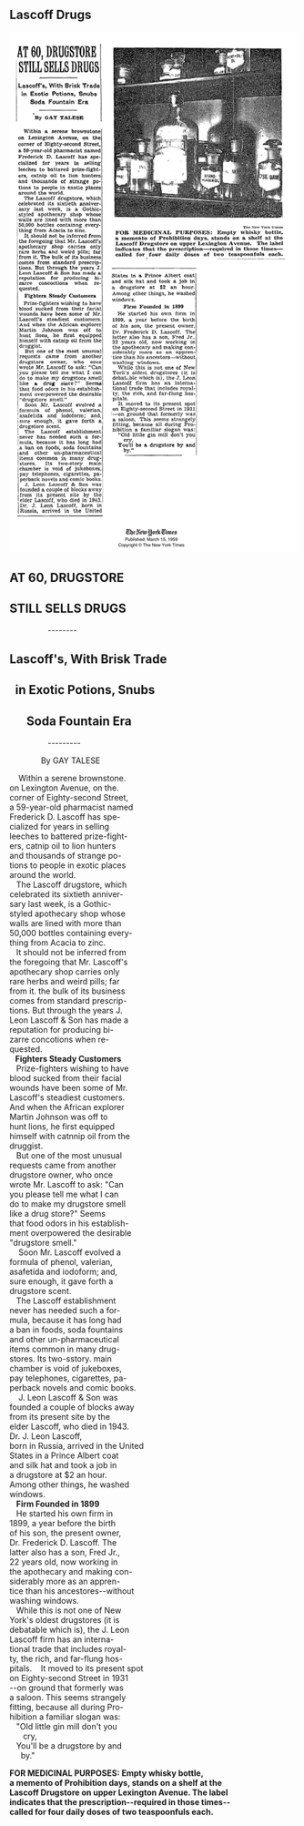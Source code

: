 Lascoff Drugs
--- 
![Image of NY Times Article](../images/LascoffDrug60Years.jpg)

**AT 60, DRUGSTORE**
---
**STILL SELLS DRUGS**
--- 
&nbsp;&nbsp;&nbsp;&nbsp;&nbsp;&nbsp;&nbsp;&nbsp;&nbsp;&nbsp;&nbsp;&nbsp;&nbsp;&nbsp;&nbsp;&nbsp; --------

Lascoff's, With Brisk Trade
---
&nbsp;&nbsp;in Exotic Potions, Snubs
---
&nbsp;&nbsp;&nbsp;&nbsp;&nbsp; Soda Fountain Era
---
&nbsp;&nbsp;&nbsp;&nbsp;&nbsp;&nbsp;&nbsp;&nbsp;&nbsp;&nbsp;&nbsp;&nbsp;&nbsp;&nbsp;&nbsp;&nbsp; ---------

&nbsp;&nbsp;&nbsp;&nbsp;&nbsp;&nbsp;&nbsp;&nbsp;&nbsp;&nbsp;&nbsp;&nbsp;&nbsp; By GAY TALESE


&nbsp;&nbsp;&nbsp; Within a serene brownstone. <br/>
on Lexington Avenue, on the. <br/>
corner of Eighty-second Street,<br/>
a 59-year-old pharmacist named<br/>
Frederick  D.  Lascoff  has spe-<br/>
cialized for years  in  selling<br/>
leeches to battered prize-fight-<br/>
ers, catnip oil to lion hunters<br/>
and thousands of strange po-<br/>
tions to people in exotic places<br/>
around the world.<br/>
&nbsp;&nbsp;&nbsp;The Lascoff drugstore, which<br/>
celebrated its sixtieth anniver-<br/>
sary last week, is a  Gothic-<br/>
styled apothecary shop whose<br/>
walls are lined with more than<br/>
50,000 bottles containing every-<br/>
thing from Acacia to zinc.<br/>
&nbsp;&nbsp;&nbsp;It should not be inferred from<br/>
the foregoing that Mr. Lascoff's<br/>
apothecary shop  carries  only<br/>
rare herbs and weird pills; far<br/>
from it. the bulk of its business <br/>
comes from standard prescrip-<br/>
tions. But through the years J.<br/>
Leon Lascoff & Son has made a<br/>
reputation for producing bi-<br/>
zarre concotions when re-<br/>
quested.<br/>
**&nbsp;&nbsp;&nbsp;Fighters Steady Customers**<br/>
&nbsp;&nbsp;&nbsp;Prize-fighters wishing to have<br/>
blood sucked from their facial <br/>
wounds have been some of Mr. <br/>
Lascoff's  steadiest  customers.<br/>
And when the African explorer <br/>
Martin  Johnson  was  off  to<br/>
hunt  lions,  he  first equipped <br/>
himself with catnnip oil from the <br/>
druggist. <br/>
&nbsp;&nbsp;&nbsp;But one of the most unusual <br/>
requests  came from another <br/>
drugstore  owner, who  once <br/>
wrote Mr. Lascoff to ask: "Can <br/>
you please tell me what I can<br/>
do to make my drugstore smell<br/>
like  a  drug  store?"  Seems<br/>
that food odors in his establish-<br/>
ment overpowered the desirable<br/>
"drugstore smell."<br/>
&nbsp;&nbsp;&nbsp; Soon Mr. Lascoff evolved  a<br/>
formula  of  phenol,  valerian, <br/>
asafetida and iodoform;  and,<br/>
sure enough, it gave forth a <br/>
drugstore scent. <br/>
&nbsp;&nbsp;&nbsp;The  Lascoff  establishment<br/>
never has needed such a for-<br/>
mula, because it has long had <br/>
a ban in foods, soda fountains<br/>
and  other  un-pharmaceutical<br/>
items common in many drug-<br/>
stores.   Its  two-sstory. main <br/>
chamber is void of jukeboxes,<br/>
pay telephones, cigarettes, pa-<br/>
perback novels and comic books.<br/>
&nbsp;&nbsp;&nbsp; J. Leon Lascoff & Son was <br/>
founded a couple of blocks away <br/>
from its present site by the <br/>
elder Lascoff, who died in 1943. <br/>
Dr. J. Leon Lascoff, <br/>
born in Russia,  arrived  in the United<br/>
States in a Prince Albert coat <br/>
and silk hat and took a job in<br/>
a drugstore  at $2 an hour. <br/>
Among other things, he washed <br/>
windows.<br/>
&nbsp;&nbsp;&nbsp;**Firm Founded in 1899**<br/>
&nbsp;&nbsp;&nbsp;He started his own firm in <br/>
1899, a year before the birth <br/>
of his son, the present owner, <br/>
Dr. Frederick D. Lascoff.  The <br/>
latter also has a son, Fred Jr.,<br/>
22 years old, now working in <br/>
the apothecary and making con-<br/>
siderably more as an appren-<br/>
tice than his ancestores--without<br/>
washing windows. <br/>
&nbsp;&nbsp;&nbsp;While this is not one of New <br/>
York's oldest drugstores (it is<br/>
debatable which is), the J. Leon<br/>
Lascoff firm has an interna-<br/>
tional trade that includes royal-<br/>
ty, the rich, and far-flung hos-<br/>
pitals.
&nbsp;&nbsp;&nbsp;It moved to its present spot <br/>
on Eighty-second Street in 1931<br/>
--on ground that formerly was<br/>
a saloon.  This seems strangely<br/>
fitting, because all during Pro-<br/>
hibition a familiar slogan was:<br/>
&nbsp;&nbsp;&nbsp;"Old little gin mill don't you<br/>
&nbsp;&nbsp;&nbsp;&nbsp;&nbsp; cry, <br/>
&nbsp;&nbsp;&nbsp;You'll be a drugstore by and <br/>
&nbsp;&nbsp;&nbsp;&nbsp;&nbsp;by."



**FOR MEDICINAL PURPOSES: Empty whisky bottle, <br/>
a memento of Prohibition days, stands on a shelf at the<br/>
Lascoff Drugstore on upper Lexington Avenue. The label<br/>
indicates that the prescription--required in those times--<br/>
called for four daily doses of two teaspoonfuls each.**
